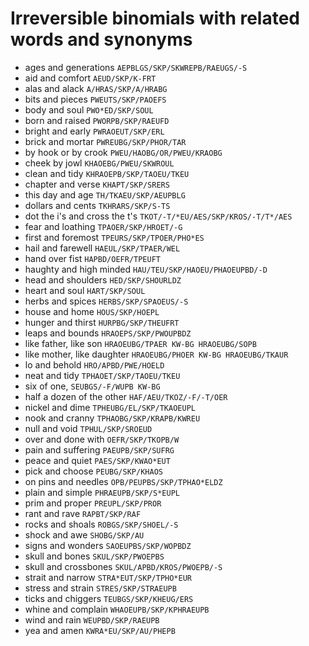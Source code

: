 # Irreversible binomials with related words and synonyms

* ages and generations `AEPBLGS/SKP/SKWREPB/RAEUGS/-S`
* aid and comfort `AEUD/SKP/K-FRT`
* alas and alack `A/HRAS/SKP/A/HRABG`
* bits and pieces `PWEUTS/SKP/PAOEFS`
* body and soul `PWO*ED/SKP/SOUL`
* born and raised `PWORPB/SKP/RAEUFD`
* bright and early `PWRAOEUT/SKP/ERL`
* brick and mortar `PWREUBG/SKP/PHOR/TAR`
* by hook or by crook `PWEU/HAOBG/OR/PWEU/KRAOBG`
* cheek by jowl `KHAOEBG/PWEU/SKWROUL`
* clean and tidy `KHRAOEPB/SKP/TAOEU/TKEU`
* chapter and verse `KHAPT/SKP/SRERS`
* this day and age `TH/TKAEU/SKP/AEUPBLG`
* dollars and cents `TKHRARS/SKP/S-TS`
* dot the i's and cross the t's `TKOT/-T/*EU/AES/SKP/KROS/-T/T*/AES`
* fear and loathing `TPAOER/SKP/HROET/-G`
* first and foremost `TPEURS/SKP/TPOER/PHO*ES`
* hail and farewell `HAEUL/SKP/TPAER/WEL`
* hand over fist `HAPBD/OEFR/TPEUFT`
* haughty and high minded `HAU/TEU/SKP/HAOEU/PHAOEUPBD/-D`
* head and shoulders `HED/SKP/SHOURLDZ`
* heart and soul `HART/SKP/SOUL`
* herbs and spices `HERBS/SKP/SPAOEUS/-S`
* house and home `HOUS/SKP/HOEPL`
* hunger and thirst `HURPBG/SKP/THEUFRT`
* leaps and bounds `HRAOEPS/SKP/PWOUPBDZ`
* like father, like son `HRAOEUBG/TPAER KW-BG HRAOEUBG/SOPB`
* like mother, like daughter `HRAOEUBG/PHOER KW-BG HRAOEUBG/TKAUR`
* lo and behold `HRO/APBD/PWE/HOELD`
* neat and tidy `TPHAOET/SKP/TAOEU/TKEU`
* six of one, `SEUBGS/-F/WUPB KW-BG`
* half a dozen of the other `HAF/AEU/TKOZ/-F/-T/OER`
* nickel and dime `TPHEUBG/EL/SKP/TKAOEUPL`
* nook and cranny `TPHAOBG/SKP/KRAPB/KWREU`
* null and void `TPHUL/SKP/SROEUD`
* over and done with `OEFR/SKP/TKOPB/W`
* pain and suffering `PAEUPB/SKP/SUFRG`
* peace and quiet `PAES/SKP/KWAO*EUT`
* pick and choose `PEUBG/SKP/KHAOS`
* on pins and needles `OPB/PEUPBS/SKP/TPHAO*ELDZ`
* plain and simple `PHRAEUPB/SKP/S*EUPL`
* prim and proper `PREUPL/SKP/PROR`
* rant and rave `RAPBT/SKP/RAF`
* rocks and shoals `ROBGS/SKP/SHOEL/-S`
* shock and awe `SHOBG/SKP/AU`
* signs and wonders `SAOEUPBS/SKP/WOPBDZ`
* skull and bones `SKUL/SKP/PWOEPBS`
* skull and crossbones `SKUL/APBD/KROS/PWOEPB/-S`
* strait and narrow `STRA*EUT/SKP/TPHO*EUR`
* stress and strain `STRES/SKP/STRAEUPB`
* ticks and chiggers `TEUBGS/SKP/KHEUG/ERS`
* whine and complain `WHAOEUPB/SKP/KPHRAEUPB`
* wind and rain `WEUPBD/SKP/RAEUPB`
* yea and amen `KWRA*EU/SKP/AU/PHEPB`
